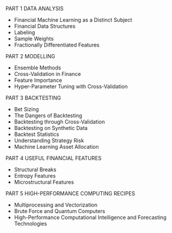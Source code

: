 PART 1 DATA ANALYSIS
- Financial Machine Learning as a Distinct Subject
- Financial Data Structures
- Labeling 
- Sample Weights
- Fractionally Differentiated Features

PART 2 MODELLING
- Ensemble Methods
- Cross-Validation in Finance
- Feature Importance
- Hyper-Parameter Tuning with Cross-Validation

PART 3 BACKTESTING
- Bet Sizing
- The Dangers of Backtesting
- Backtesting through Cross-Validation
- Backtesting on Synthetic Data
- Backtest Statistics
- Understanding Strategy Risk
- Machine Learning Asset Allocation

PART 4 USEFUL FINANCIAL FEATURES
- Structural Breaks
- Entropy Features 
- Microstructural Features

PART 5 HIGH-PERFORMANCE COMPUTING RECIPES
- Multiprocessing and Vectorization
- Brute Force and Quantum Computers
- High-Performance Computational Intelligence and Forecasting Technologies
